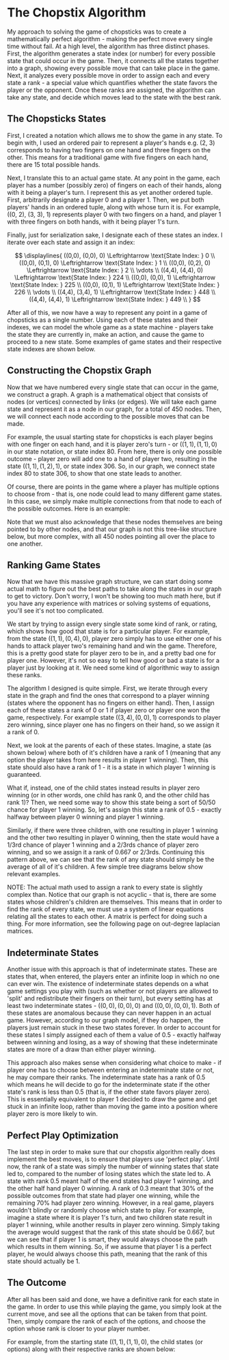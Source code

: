 # The Chopstix Algorithm

My approach to solving the game of chopsticks was to create a mathematically perfect algorithm - making the perfect move every single time without fail. At a high level, the algorithm has three distinct phases. First, the algorithm generates a state index (or number) for every possible state that could occur in the game. Then, it connects all the states together into a graph, showing every possible move that can take place in the game. Next, it analyzes every possible move in order to assign each and every state a rank - a special value which quantifies whether the state favors the player or the opponent. Once these ranks are assigned, the algorithm can take any state, and decide which moves lead to the state with the best rank.

## The Chopsticks States

First, I created a notation which allows me to show the game in any state. To begin with, I used an ordered pair to represent a player's hands e.g. (2, 3) corresponds to having two fingers on one hand and three fingers on the other. This means for a traditional game with five fingers on each hand, there are 15 total possible hands.

Next, I translate this to an actual game state. At any point in the game, each player has a number (possibly zero) of fingers on each of their hands, along with it being a player's turn. I represent this as yet another ordered tuple. First, arbitrarily designate a player 0 and a player 1. Then, we put both players' hands in an ordered tuple, along with whose turn it is. For example, ((0, 2), (3, 3), 1) represents player 0 with two fingers on a hand, and player 1 with three fingers on both hands, with it being player 1's turn.

<!-- Insert diagram here -->

Finally, just for serialization sake, I designate each of these states an index. I iterate over each state and assign it an index:

$$
\displaylines{
((0,0), (0,0), 0) \Leftrightarrow \text{State Index: } 0 \\
((0,0), (0,1), 0) \Leftrightarrow \text{State Index: } 1 \\
((0,0), (0,2), 0) \Leftrightarrow \text{State Index: } 2 \\
\vdots \\
((4,4), (4,4), 0) \Leftrightarrow \text{State Index: } 224 \\
((0,0), (0,0), 1) \Leftrightarrow \text{State Index: } 225 \\
((0,0), (0,1), 1) \Leftrightarrow \text{State Index: } 226 \\
\vdots \\
((4,4), (3,4), 1) \Leftrightarrow \text{State Index: } 448 \\
((4,4), (4,4), 1) \Leftrightarrow \text{State Index: } 449 \\
}
$$

After all of this, we now have a way to represent any point in a game of chopsticks as a single number. Using each of these states and their indexes, we can model the whole game as a state machine - players take the state they are currently in, make an action, and cause the game to proceed to a new state. Some examples of game states and their respective state indexes are shown below.
<!-- //TODO: Insert diagram -->

## Constructing the Chopstix Graph

Now that we have numbered every single state that can occur in the game, we construct a graph. A graph is a mathematical object that consists of nodes (or vertices) connected by links (or edges). We will take each game state and represent it as a node in our graph, for a total of 450 nodes. Then, we will connect each node according to the possible moves that can be made.

For example, the usual starting state for chopsticks is each player begins with one finger on each hand, and it is player zero's turn - or $((1,1), (1,1), 0)$ in our state notation, or state index 80. From here, there is only one possible outcome - player zero will add one to a hand of player two, resulting in the state $((1,1), (1,2), 1)$, or state index 306. So, in our graph, we connect state index 80 to state 306, to show that one state leads to another.

<!-- //TODO: Insert diagram of two nodes; state 80 pointing to state 306 -->

Of course, there are points in the game where a player has multiple options to choose from - that is, one node could lead to many different game states. In this case, we simply make multiple connections from that node to each of the possible outcomes. Here is an example:

<!-- //TODO: Insert diagram of a state pointing to multiple children -->

Note that we must also acknowledge that these nodes themselves are being pointed to by other nodes, and that our graph is not this tree-like structure below, but more complex, with all 450 nodes pointing all over the place to one another.

## Ranking Game States

Now that we have this massive graph structure, we can start doing some actual math to figure out the best paths to take along the states in our graph to get to victory. Don't worry, I won't be showing too much math here, but if you have any experience with matrices or solving systems of equations, you'll see it's not too complicated.

We start by trying to assign every single state some kind of rank, or rating, which shows how good that state is for a particular player. For example, from the state $((1, 1), (0, 4), 0)$, player zero simply has to use either one of his hands to attack player two's remaining hand and win the game. Therefore, this is a pretty good state for player zero to be in, and a pretty bad one for player one. However, it's not so easy to tell how good or bad a state is for a player just by looking at it. We need some kind of algorithmic way to assign these ranks.

The algorithm I designed is quite simple. First, we iterate through every state in the graph and find the ones that correspond to a player winning (states where the opponent has no fingers on either hand). Then, I assign each of these states a rank of 0 or 1  if player zero or player one won the game, respectively. For example state $((3, 4), (0, 0), 1)$ corresponds to player zero winning, since player one has no fingers on their hand, so we assign it a rank of 0.

Next, we look at the parents of each of these states. Imagine, a state (as shown below) where both of it's children have a rank of 1 (meaning that any option the player takes from here results in player 1 winning). Then, this state should also have a rank of 1 - it is a state in which player 1 winning is guaranteed. 

<!-- INSERT State with both children rank 1-->

What if, instead, one of the child states instead results in player zero winning (or in other words, one child has rank 0, and the other child has rank 1)? Then, we need some way to show this state being a sort of 50/50 chance for player 1 winning. So, let's assign this state a rank of 0.5 - exactly halfway between player 0 winning and player 1 winning. 

<!-- Insert state with rank 0.5-->

Similarly, if there were three children, with one resulting in player 1 winning and the other two resulting in player 0 winning, then the state would have a 1/3rd chance of player 1 winning and a 2/3rds chance of player zero winning, and so we assign it a rank of 0.667 or 2/3rds. Continuing this pattern above, we can see that the rank of any state should simply be the average of all of it's children. A few simple tree diagrams below show relevant examples.

NOTE: The actual math used to assign a rank to every state is slightly complex than. Notice that our graph is not acyclic - that is, there are some states whose children's children are themselves. This means that in order to find the rank of every state, we must use a system of linear equations relating all the states to each other. A matrix is perfect for doing such a thing. For more information, see the following page on out-degree laplacian matrices.

## Indeterminate States

Another issue with this approach is that of indeterminate states. These are states that, when entered, the players enter an infinite loop in which no one can ever win. The existence of indeterminate states depends on a what game settings you play with (such as whether or not players are allowed to 'split' and redistribute their fingers on their turn), but every setting has at least two indeterminate states - $((0, 0), (0, 0), 0)$ and $((0, 0), (0, 0), 1)$. Both of these states are anomalous because they can never happen in an actual game. However, according to our graph model, if they do happen, the players just remain stuck in these two states forever. In order to account for these states I simply assigned each of them a value of 0.5 - exactly halfway between winning and losing, as a way of showing that these indeterminate states are more of a draw than either player winning. 

This approach also makes sense when considering what choice to make - if player one has to choose between entering an indeterminate state or not, he may compare their ranks. The indeterminate state has a rank of 0.5 which means he will decide to go for the indeterminate state if the other state's rank is less than 0.5 (that is, if the other state favors player zero). This is essentially equivalent to player 1 decided to draw the game and get stuck in an infinite loop, rather than moving the game into a position where player zero is more likely to win.

## Perfect Play Optimization

The last step in order to make sure that our chopstix algorithm really does implement the best moves, is to ensure that players use 'perfect play'. Until now, the rank of a state was simply the number of winning states that state led to, compared to the number of losing states which the state led to. A state with rank 0.5 meant half of the end states had player 1 winning, and the other half hand player 0 winning. A rank of 0.3 meant that 30% of the possible outcomes from that state had player one winning, while the remaining 70% had player zero winning. However, in a real game, players wouldn't blindly or randomly choose which state to play. For example, imagine a state where it is player 1's turn, and two children state result in player 1 winning, while another results in player zero winning. Simply taking the average would suggest that the rank of this state should be 0.667, but we can see that if player 1 is smart, they would always choose the path which results in them winning. So, if we assume that player 1 is a perfect player, he would always choose this path, meaning that the rank of this state should actually be 1.

## The Outcome

After all has been said and done, we have a definitive rank for each state in the game. In order to use this while playing the game, you simply look at the current move, and see all the options that can be taken from that point. Then, simply compare the rank of each of the options, and choose the option whose rank is closer to your player number.

For example, from the starting state $((1, 1), (1, 1), 0)$, the child states (or options) along with their respective ranks are shown below:
